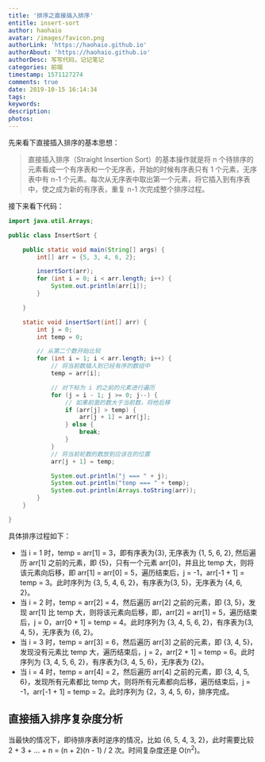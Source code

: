 ```yaml
---
title: '排序之直接插入排序'
entitle: insert-sort
author: haohaio
avatar: /images/favicon.png
authorLink: 'https://haohaio.github.io'
authorAbout: 'https://haohaio.github.io'
authorDesc: 写写代码，记记笔记
categories: 前端
timestamp: 1571127274
comments: true
date: 2019-10-15 16:14:34
tags:
keywords:
description:
photos:
---
```


先来看下直接插入排序的基本思想：

> 直接插入排序（Straight Insertion Sort）的基本操作就是将 n 个待排序的元素看成一个有序表和一个无序表，开始的时候有序表只有 1 个元素，无序表中有 n-1 个元素。每次从无序表中取出第一个元素，将它插入到有序表中，使之成为新的有序表，重复 n-1 次完成整个排序过程。

接下来看下代码：

```java
import java.util.Arrays;

public class InsertSort {

    public static void main(String[] args) {
        int[] arr = {5, 3, 4, 6, 2};

        insertSort(arr);
        for (int i = 0; i < arr.length; i++) {
            System.out.println(arr[i]);
        }

    }

    static void insertSort(int[] arr) {
        int j = 0;
        int temp = 0;

        // 从第二个数开始比较
        for (int i = 1; i < arr.length; i++) {
            // 将当前数插入到已经有序的数组中
            temp = arr[i];

            // 对下标为 i 的之前的元素进行遍历
            for (j = i - 1; j >= 0; j--) {
                // 如果前面的数大于当前数，将他后移
                if (arr[j] > temp) {
                    arr[j + 1] = arr[j];
                } else {
                    break;
                }
            }
            // 将当前轮数的数放到应该在的位置
            arr[j + 1] = temp;

            System.out.println("j === " + j);
            System.out.println("temp === " + temp);
            System.out.println(Arrays.toString(arr));
        }
    }

}
```

具体排序过程如下：

- 当 i = 1 时，temp = arr[1] = 3，即有序表为{3}, 无序表为 {1, 5, 6, 2}, 然后遍历 arr[1] 之前的元素，即 {5}，只有一个元素 arr[0]，并且比 temp 大，则将该元素向后移，即 arr[1] = arr[0] = 5，遍历结束后，j = -1，arr[-1 + 1] = temp = 3。此时序列为 {3, 5, 4, 6, 2}，有序表为{3, 5}，无序表为 {4, 6, 2}。
- 当 i = 2 时，temp = arr[2] = 4，然后遍历 arr[2] 之前的元素，即 {3, 5}，发现 arr[1] 比 temp 大，则将该元素向后移，即，arr[2] = arr[1] = 5，遍历结束后，j = 0，arr[0 + 1] = temp = 4。此时序列为 {3, 4, 5, 6, 2}，有序表为{3, 4, 5}，无序表为 {6, 2}。
- 当 i = 3 时，temp = arr[3] = 6，然后遍历 arr[3] 之前的元素，即 {3, 4, 5}，发现没有元素比 temp 大，遍历结束后，j = 2，arr[2 + 1] = temp = 6。此时序列为 {3, 4, 5, 6, 2}，有序表为{3, 4, 5, 6}，无序表为 {2}。
- 当 i = 4 时，temp = arr[4] = 2，然后遍历 arr[4] 之前的元素，即 {3, 4, 5, 6}，发现所有元素都比 temp 大，则将所有元素都向后移，遍历结束后，j = -1，arr[-1 + 1] = temp = 2。此时序列为 {2，3, 4, 5, 6}，排序完成。

## 直接插入排序复杂度分析

当最快的情况下，即待排序表时逆序的情况，比如 {6, 5, 4, 3, 2}，此时需要比较 2 + 3 + ... + n = (n + 2)(n - 1) / 2 次。时间复杂度还是 O(n<sup>2</sup>)。
